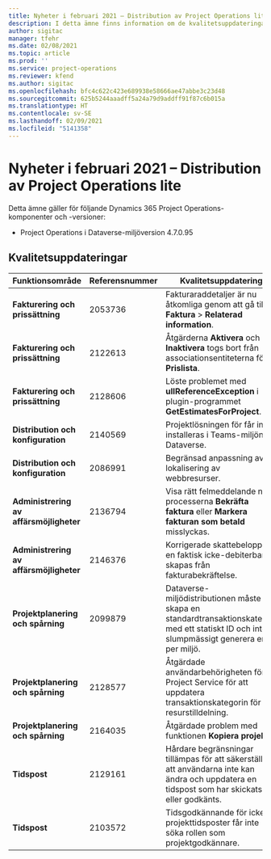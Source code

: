 ```yaml
---
title: Nyheter i februari 2021 – Distribution av Project Operations lite
description: I detta ämne finns information om de kvalitetsuppdateringar som är tillgängliga i distributionsutgåvan av Project Operations lite för februari 2021.
author: sigitac
manager: tfehr
ms.date: 02/08/2021
ms.topic: article
ms.prod: ''
ms.service: project-operations
ms.reviewer: kfend
ms.author: sigitac
ms.openlocfilehash: bfc4c622c423e689938e58666ae47abbe3c23d48
ms.sourcegitcommit: 625b5244aaadff5a24a79d9addff91f87c6b015a
ms.translationtype: HT
ms.contentlocale: sv-SE
ms.lasthandoff: 02/09/2021
ms.locfileid: "5141358"
---
```

# <a name="whats-new-february-2021---project-operations-lite-deployment"></a>Nyheter i februari 2021 – Distribution av Project Operations lite

Detta ämne gäller för följande Dynamics 365 Project Operations-komponenter och -versioner:

  - Project Operations i Dataverse-miljöversion 4.7.0.95

## <a name="quality-updates"></a>Kvalitetsuppdateringar

| **Funktionsområde** | **Referensnummer** | **Kvalitetsuppdatering** |
| --- | --- | --- |
| **Fakturering och prissättning** | 2053736 | Fakturaraddetaljer är nu åtkomliga genom att gå till **Faktura** > **Relaterad information**. |
| **Fakturering och prissättning** | 2122613 | Åtgärderna **Aktivera** och **Inaktivera** togs bort från associationsentiteterna för **Prislista**. |
| **Fakturering och prissättning** | 2128606 | Löste problemet med **ullReferenceException** i plugin-programmet **GetEstimatesForProject**. |
| **Distribution och konfiguration** | 2140569 | Projektlösningen för får inte installeras i Teams-miljön för Dataverse. |
| **Distribution och konfiguration** | 2086991 | Begränsad anpassning av lokalisering av webbresurser. |
| **Administrering av affärsmöjligheter** | 2136794 | Visa rätt felmeddelande när processerna **Bekräfta faktura** eller **Markera fakturan som betald** misslyckas. |
| **Administrering av affärsmöjligheter** | 2146376 | Korrigerade skattebelopp i en faktisk icke-debiterbar skapas från fakturabekräftelse. |
| **Projektplanering och spårning** | 2099879 | Dataverse-miljödistributionen måste skapa en standardtransaktionskategori med ett statiskt ID och inte slumpmässigt generera en per miljö. |
| **Projektplanering och spårning** | 2128577 | Åtgärdade användarbehörigheten för Project Service för att uppdatera transaktionskategorin för en resurstilldelning. |
| **Projektplanering och spårning** | 2164035 | Åtgärdade problem med funktionen **Kopiera projekt**. |
| **Tidspost** | 2129161 | Hårdare begränsningar tillämpas för att säkerställa att användarna inte kan ändra och uppdatera en tidspost som har skickats eller godkänts. |
| **Tidspost** | 2103572 | Tidsgodkännande för icke-projekttidsposter får inte söka rollen som projektgodkännare. |
